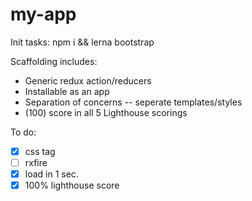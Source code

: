 # my-app
Init tasks:
  npm i && lerna bootstrap

Scaffolding includes:
  * Generic redux action/reducers
  * Installable as an app
  * Separation of concerns -- seperate templates/styles
  * (100) score in all 5 Lighthouse scorings

To do:
- [x] css tag
- [ ] rxfire
- [x] load in 1 sec.
- [x] 100% lighthouse score
